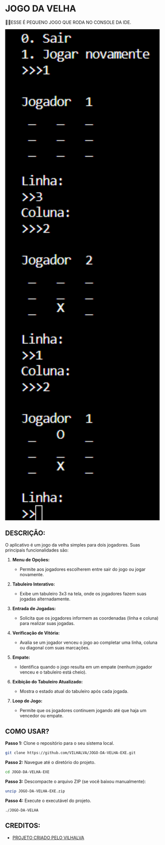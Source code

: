 # JOGO DA VELHA
👨‍💻ESSE É PEQUENO JOGO QUE RODA NO CONSOLE DA IDE.

<img src="FOTO.png" align="center" width="500"> <br>

## DESCRIÇÃO:
O aplicativo é um jogo da velha simples para dois jogadores. Suas principais funcionalidades são:

1. **Menu de Opções:**
   - Permite aos jogadores escolherem entre sair do jogo ou jogar novamente.

2. **Tabuleiro Interativo:**
   - Exibe um tabuleiro 3x3 na tela, onde os jogadores fazem suas jogadas alternadamente.

3. **Entrada de Jogadas:**
   - Solicita que os jogadores informem as coordenadas (linha e coluna) para realizar suas jogadas.

4. **Verificação de Vitória:**
   - Avalia se um jogador venceu o jogo ao completar uma linha, coluna ou diagonal com suas marcações.

5. **Empate:**
   - Identifica quando o jogo resulta em um empate (nenhum jogador venceu e o tabuleiro está cheio).

6. **Exibição do Tabuleiro Atualizado:**
   - Mostra o estado atual do tabuleiro após cada jogada.

7. **Loop de Jogo:**
   - Permite que os jogadores continuem jogando até que haja um vencedor ou empate.

## COMO USAR?
**Passo 1:** Clone o repositório para o seu sistema local.

```bash
git clone https://github.com/VILHALVA/JOGO-DA-VELHA-EXE.git
```

**Passo 2:** Navegue até o diretório do projeto.

```bash
cd JOGO-DA-VELHA-EXE
```

**Passo 3:** Descompacte o arquivo ZIP (se você baixou manualmente):

```bash
unzip JOGO-DA-VELHA-EXE.zip
```

**Passo 4:** Execute o executável do projeto.

```bash
./JOGO-DA-VELHA
```

## CREDITOS:
- [PROJETO CRIADO PELO VILHALVA](https://github.com/VILHALVA)
